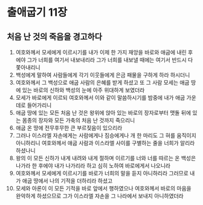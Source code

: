 # 출애굽기 11장

## 처음 난 것의 죽음을 경고하다
1. 여호와께서 모세에게 이르시기를 내가 이제 한 가지 재앙을 바로와 애굽에 내린 후에야 그가 너희를 여기서 내보내리라 그가 너희를 내보낼 때에는 여기서 반드시 다 쫓아내리니
2. 백성에게 말하여 사람들에게 각기 이웃들에게 은금 패물을 구하게 하라 하시더니
3. 여호와께서 그 백성으로 애굽 사람의 은혜를 받게 하셨고 또 그 사람 모세는 애굽 땅에 있는 바로의 신하와 백성의 눈에 아주 위대하게 보였더라
4. 모세가 바로에게 이르되 여호와께서 이와 같이 말씀하시기를 밤중에 내가 애굽 가운데로 들어가리니
5. 애굽 땅에 있는 모든 처음 난 것은 왕위에 앉아 있는 바로의 장자로부터 맷돌 뒤에 있는 몸종의 장자와 모든 가축의 처음 난 것까지 죽으리니
6. 애굽 온 땅에 전무후무한 큰 부르짖음이 있으리라
7. 그러나 이스라엘 자손에게는 사람에게나 짐승에게나 개 한 마리도 그 혀를 움직이지 아니하리니 여호와께서 애굽 사람과 이스라엘 사이를 구별하는 줄을 너희가 알리라 하셨나니
8. 왕의 이 모든 신하가 내게 내려와 내게 절하며 이르기를 너와 너를 따르는 온 백성은 나가라 한 후에야 내가 나가리라 하고 심히 노하여 바로에게서 나오니라
9. 여호와께서 모세에게 이르시기를 바로가 너희의 말을 듣지 아니하리라 그러므로 내가 애굽 땅에서 나의 기적을 더하리라 하셨고
10. 모세와 아론이 이 모든 기적을 바로 앞에서 행하였으나 여호와께서 바로의 마음을 완악하게 하셨으므로 그가 이스라엘 자손을 그 나라에서 보내지 아니하였더라